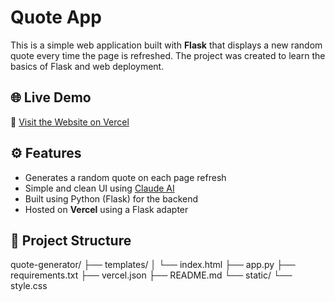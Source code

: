 # Quote App

This is a simple web application built with **Flask** that displays a new random quote every time the page is refreshed. The project was created to learn the basics of Flask and web deployment.

## 🌐 Live Demo

🔗 [Visit the Website on Vercel](https://quote-app-sepia.vercel.app/)  

## ⚙️ Features

- Generates a random quote on each page refresh
- Simple and clean UI using [Claude AI](https://claude.ai/)
- Built using Python (Flask) for the backend
- Hosted on **Vercel** using a Flask adapter

## 📁 Project Structure

quote-generator/ 
├── templates/ 
    │ └── index.html
├── app.py 
├── requirements.txt 
├── vercel.json 
├── README.md 
 └── static/ └── style.css

